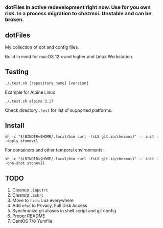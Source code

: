 ### dotFiles in active redevelopment right now. Use for you own risk. In a process migration to chezmoi. Unstable and can be broken.

## 

## dotFiles

My collection of dot and config files.

Build in mind for macOS 12.x and higher and Linux Workstation.

## Testing

```shell
./.test.sh [repository_name] [version]
```

Example for Alpine Linux

```shell
./.test.sh alpine 3.17
```

Check directory ```.test``` for list of supported platforms.

## Install

```shell
sh -c "$(BINDIR=$HOME/.local/bin curl -fsLS git.io/chezmoi)" -- init --apply stonevil
```

For containers and other temporal environments:

```shell
sh -c "$(BINDIR=$HOME/.local/bin curl -fsLS git.io/chezmoi)" -- init --one-shot stonevil
```

## TODO

1. Cleanup ```.inputrc```
2. Cleanup ```.zshrc```
3. Move to ```fish```. Lua everywhere
4. Add ```nfsd``` to Privacy, Full Disk Access 
5. Synchronize git aliases in shell script and git config
6. Proper README
7. CentOS 7/8 Yumfile
